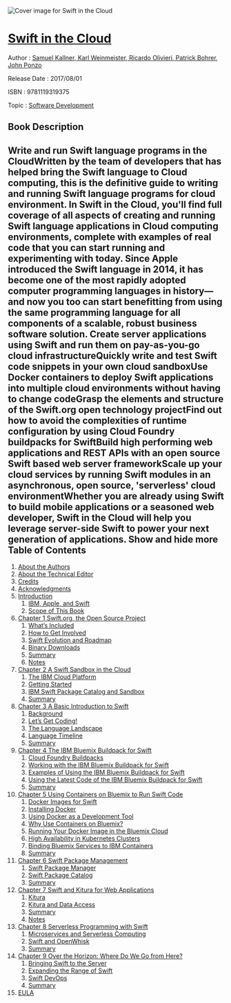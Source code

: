 ![Cover image for Swift in the Cloud](https://imgdetail.ebookreading.net/cover/cover/software_development/EB9781119319375.jpg)

[Swift in the Cloud](https://ebookreading.net/view/book/Swift+in+the+Cloud-EB9781119319375_1.html "Swift in the Cloud")
====================================================================================================================

Author : [Samuel Kallner](https://ebookreading.net/search/author/Samuel+Kallner),[ Karl Weinmeister](https://ebookreading.net/search/author/+Karl+Weinmeister),[ Ricardo Olivieri](https://ebookreading.net/search/author/+Ricardo+Olivieri),[ Patrick Bohrer](https://ebookreading.net/search/author/+Patrick+Bohrer),[ John Ponzo](https://ebookreading.net/search/author/+John+Ponzo)

Release Date : 2017/08/01

ISBN : 9781119319375

Topic : [Software Development](https://ebookreading.net/search/category/software-development)

Book Description
-----------------

 Write and run Swift language programs in the CloudWritten by the team of developers that has helped bring the Swift language to Cloud computing, this is the definitive guide to writing and running Swift language programs for cloud environment. In Swift in the Cloud, you'll find full coverage of all aspects of creating and running Swift language applications in Cloud computing environments, complete with examples of real code that you can start running and experimenting with today. 
Since Apple introduced the Swift language in 2014, it has become one of the most rapidly adopted computer programming languages in history—and now you too can start benefitting from using the same programming language for all components of a scalable, robust business software solution. 
Create server applications using Swift and run them on pay-as-you-go cloud infrastructureQuickly write and test Swift code snippets in your own cloud sandboxUse Docker containers to deploy Swift applications into multiple cloud environments without having to change codeGrasp the elements and structure of the Swift.org open technology projectFind out how to avoid the complexities of runtime configuration by using Cloud Foundry buildpacks for SwiftBuild high performing web applications and REST APIs with an open source Swift based web server frameworkScale up your cloud services by running Swift modules in an asynchronous, open source, 'serverless' cloud environmentWhether you are already using Swift to build mobile applications or a seasoned web developer, Swift in the Cloud will help you leverage server-side Swift to power your next generation of applications.
        Show and hide more                
Table of Contents
-----------------

1. [About the Authors](https://ebookreading.net/view/book/Swift+in+the+Cloud-EB9781119319375_5.html)
1. [About the Technical Editor](https://ebookreading.net/view/book/Swift+in+the+Cloud-EB9781119319375_6.html)
1. [Credits](https://ebookreading.net/view/book/Swift+in+the+Cloud-EB9781119319375_7.html)
1. [Acknowledgments](https://ebookreading.net/view/book/Swift+in+the+Cloud-EB9781119319375_8.html)
1. [Introduction](https://ebookreading.net/view/book/Swift+in+the+Cloud-EB9781119319375_10.html)
    1. [IBM, Apple, and Swift](https://ebookreading.net/view/book/Swift+in+the+Cloud-EB9781119319375_10.html#c_2)
    1. [Scope of This Book](https://ebookreading.net/view/book/Swift+in+the+Cloud-EB9781119319375_10.html#c_3)
1. [Chapter 1 Swift.org, the Open Source Project](https://ebookreading.net/view/book/Swift+in+the+Cloud-EB9781119319375_11.html)
    1. [What’s Included](https://ebookreading.net/view/book/Swift+in+the+Cloud-EB9781119319375_11.html#c1_2)
    1. [How to Get Involved](https://ebookreading.net/view/book/Swift+in+the+Cloud-EB9781119319375_11.html#c1_3)
    1. [Swift Evolution and Roadmap](https://ebookreading.net/view/book/Swift+in+the+Cloud-EB9781119319375_11.html#c1_4)
    1. [Binary Downloads](https://ebookreading.net/view/book/Swift+in+the+Cloud-EB9781119319375_11.html#c1_5)
    1. [Summary](https://ebookreading.net/view/book/Swift+in+the+Cloud-EB9781119319375_11.html#c1_6)
    1. [Notes](https://ebookreading.net/view/book/Swift+in+the+Cloud-EB9781119319375_11.html#notesSet)
1. [Chapter 2 A Swift Sandbox in the Cloud](https://ebookreading.net/view/book/Swift+in+the+Cloud-EB9781119319375_12.html)
    1. [The IBM Cloud Platform](https://ebookreading.net/view/book/Swift+in+the+Cloud-EB9781119319375_12.html#c2_2)
    1. [Getting Started](https://ebookreading.net/view/book/Swift+in+the+Cloud-EB9781119319375_12.html#c2_3)
    1. [IBM Swift Package Catalog and Sandbox](https://ebookreading.net/view/book/Swift+in+the+Cloud-EB9781119319375_12.html#c2_4)
    1. [Summary](https://ebookreading.net/view/book/Swift+in+the+Cloud-EB9781119319375_12.html#c2_5)
1. [Chapter 3 A Basic Introduction to Swift](https://ebookreading.net/view/book/Swift+in+the+Cloud-EB9781119319375_13.html)
    1. [Background](https://ebookreading.net/view/book/Swift+in+the+Cloud-EB9781119319375_13.html#c3_2)
    1. [Let’s Get Coding!](https://ebookreading.net/view/book/Swift+in+the+Cloud-EB9781119319375_13.html#c3_3)
    1. [The Language Landscape](https://ebookreading.net/view/book/Swift+in+the+Cloud-EB9781119319375_13.html#c3_4)
    1. [Language Timeline](https://ebookreading.net/view/book/Swift+in+the+Cloud-EB9781119319375_13.html#c3_5)
    1. [Summary](https://ebookreading.net/view/book/Swift+in+the+Cloud-EB9781119319375_13.html#c3_6)
1. [Chapter 4 The IBM Bluemix Buildpack for Swift](https://ebookreading.net/view/book/Swift+in+the+Cloud-EB9781119319375_14.html)
    1. [Cloud Foundry Buildpacks](https://ebookreading.net/view/book/Swift+in+the+Cloud-EB9781119319375_14.html#c4_2)
    1. [Working with the IBM Bluemix Buildpack for Swift](https://ebookreading.net/view/book/Swift+in+the+Cloud-EB9781119319375_14.html#c4_3)
    1. [Examples of Using the IBM Bluemix Buildpack for Swift](https://ebookreading.net/view/book/Swift+in+the+Cloud-EB9781119319375_14.html#c4_4)
    1. [Using the Latest Code of the IBM Bluemix  Buildpack for Swift](https://ebookreading.net/view/book/Swift+in+the+Cloud-EB9781119319375_14.html#c4_5)
    1. [Summary](https://ebookreading.net/view/book/Swift+in+the+Cloud-EB9781119319375_14.html#c4_6)
1. [Chapter 5 Using Containers on Bluemix to Run Swift Code](https://ebookreading.net/view/book/Swift+in+the+Cloud-EB9781119319375_15.html)
    1. [Docker Images for Swift](https://ebookreading.net/view/book/Swift+in+the+Cloud-EB9781119319375_15.html#c5_2)
    1. [Installing Docker](https://ebookreading.net/view/book/Swift+in+the+Cloud-EB9781119319375_15.html#c5_3)
    1. [Using Docker as a Development Tool](https://ebookreading.net/view/book/Swift+in+the+Cloud-EB9781119319375_15.html#c5_4)
    1. [Why Use Containers on Bluemix?](https://ebookreading.net/view/book/Swift+in+the+Cloud-EB9781119319375_15.html#c5_5)
    1. [Running Your Docker Image in the Bluemix Cloud](https://ebookreading.net/view/book/Swift+in+the+Cloud-EB9781119319375_15.html#c5_6)
    1. [High Availability in Kubernetes Clusters](https://ebookreading.net/view/book/Swift+in+the+Cloud-EB9781119319375_15.html#c5_7)
    1. [Binding Bluemix Services to IBM Containers](https://ebookreading.net/view/book/Swift+in+the+Cloud-EB9781119319375_15.html#c5_8)
    1. [Summary](https://ebookreading.net/view/book/Swift+in+the+Cloud-EB9781119319375_15.html#c5_9)
1. [Chapter 6 Swift Package Management](https://ebookreading.net/view/book/Swift+in+the+Cloud-EB9781119319375_16.html)
    1. [Swift Package Manager](https://ebookreading.net/view/book/Swift+in+the+Cloud-EB9781119319375_16.html#c6_2)
    1. [Swift Package Catalog](https://ebookreading.net/view/book/Swift+in+the+Cloud-EB9781119319375_16.html#c6_3)
    1. [Summary](https://ebookreading.net/view/book/Swift+in+the+Cloud-EB9781119319375_16.html#c6_4)
1. [Chapter 7 Swift and Kitura for Web Applications](https://ebookreading.net/view/book/Swift+in+the+Cloud-EB9781119319375_17.html)
    1. [Kitura](https://ebookreading.net/view/book/Swift+in+the+Cloud-EB9781119319375_17.html#c7_2)
    1. [Kitura and Data Access](https://ebookreading.net/view/book/Swift+in+the+Cloud-EB9781119319375_17.html#c7_3)
    1. [Summary](https://ebookreading.net/view/book/Swift+in+the+Cloud-EB9781119319375_17.html#c7_4)
    1. [Notes](https://ebookreading.net/view/book/Swift+in+the+Cloud-EB9781119319375_17.html#notesSet)
1. [Chapter 8 Serverless Programming with Swift](https://ebookreading.net/view/book/Swift+in+the+Cloud-EB9781119319375_18.html)
    1. [Microservices and Serverless Computing](https://ebookreading.net/view/book/Swift+in+the+Cloud-EB9781119319375_18.html#c8_2)
    1. [Swift and OpenWhisk](https://ebookreading.net/view/book/Swift+in+the+Cloud-EB9781119319375_18.html#c8_3)
    1. [Summary](https://ebookreading.net/view/book/Swift+in+the+Cloud-EB9781119319375_18.html#c8_4)
1. [Chapter 9 Over the Horizon: Where Do We Go from Here?](https://ebookreading.net/view/book/Swift+in+the+Cloud-EB9781119319375_19.html)
    1. [Bringing Swift to the Server](https://ebookreading.net/view/book/Swift+in+the+Cloud-EB9781119319375_19.html#c9_2)
    1. [Expanding the Range of Swift](https://ebookreading.net/view/book/Swift+in+the+Cloud-EB9781119319375_19.html#c9_3)
    1. [Swift DevOps](https://ebookreading.net/view/book/Swift+in+the+Cloud-EB9781119319375_19.html#c9_4)
    1. [Summary](https://ebookreading.net/view/book/Swift+in+the+Cloud-EB9781119319375_19.html#c9_5)
1. [EULA](https://ebookreading.net/view/book/Swift+in+the+Cloud-EB9781119319375_20.html)
